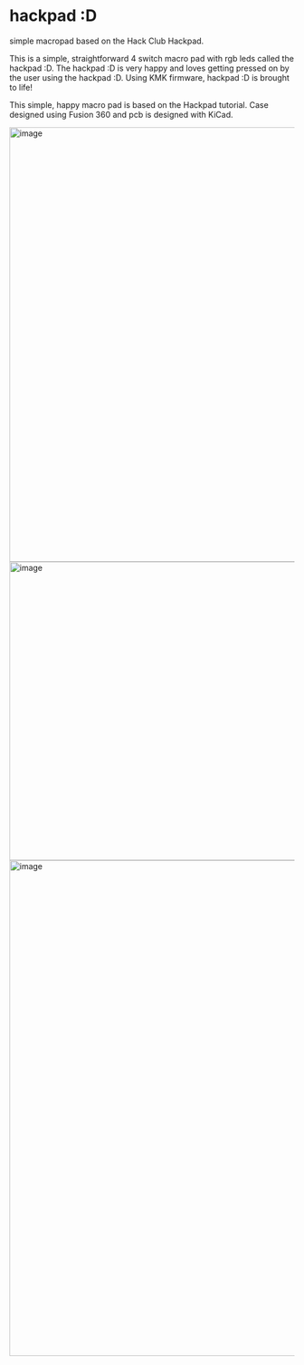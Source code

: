 # hackpad :D
simple macropad based on the Hack Club Hackpad.

This is a simple, straightforward 4 switch macro pad with rgb leds called the hackpad :D. The hackpad :D is very happy and loves getting pressed on by the user using the hackpad :D. Using KMK firmware, hackpad :D is brought to life! 

This simple, happy macro pad is based on the Hackpad tutorial. Case designed using Fusion 360 and pcb is designed with KiCad. 

<img width="1230" height="767" alt="image" src="https://github.com/user-attachments/assets/9477dfcb-28c5-4a10-9c87-9aaad14e698b" />
<img width="935" height="527" alt="image" src="https://github.com/user-attachments/assets/e7a19f52-b8a3-41b4-a225-0fd29cfcbe9d" />
<img width="1007" height="875" alt="image" src="https://github.com/user-attachments/assets/290e1271-24fb-4273-ab63-e03eaa26164e" />

